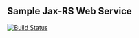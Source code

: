 ## Sample Jax-RS Web Service
[![Build Status](https://travis-ci.org/tolis-e/rest-web-service.png?branch=master)](https://travis-ci.org/tolis-e/rest-web-service)
